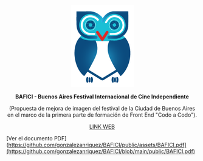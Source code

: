 
<p align="center">
  <img src="https://github.com/AgusFW/CAC-proyect/blob/Leandro/assets/img/buho.png?raw=true" alt="Logo BAFICI">
</p>
<p align="center">
 <strong> BAFICI - Buenos Aires Festival Internacional de Cine Independiente</strong>
</p>
<p align="center">
  (Propuesta de mejora de imagen del festival de la Ciudad de Buenos Aires en el marco de la primera parte de formación de Front End "Codo a Codo").
</p>

<div align="center"><a href="https://bafici.onrender.com/"  target="_blank"k>LINK WEB</a></div>

[Ver el documento PDF](https://github.com/gonzalezanriquez/BAFICI/public/assets/BAFICI.pdf](https://github.com/gonzalezanriquez/BAFICI/blob/main/public/BAFICI.pdf)

